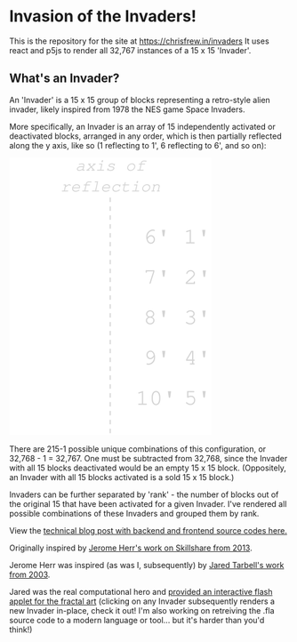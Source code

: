 # Invasion of the Invaders!

This is the repository for the site at https://chrisfrew.in/invaders It uses react and p5js to render all 32,767 instances of a 15 x 15 'Invader'.

## What's an Invader?
An 'Invader' is a 15 x 15 group of blocks representing a retro-style alien invader, likely inspired from 1978 the NES game Space Invaders.

More specifically, an Invader is an array of 15 independently activated or deactivated blocks, arranged in any order, which is then partially reflected along the y axis, like so (1 reflecting to 1', 6 reflecting to 6', and so on):

![Invader schematic](https://github.com/frewinchristopher/invaders/blob/master/src/images/schematic.svg)

There are 215-1 possible unique combinations of this configuration, or 32,768 - 1 = 32,767. One must be subtracted from 32,768, since the Invader with all 15 blocks deactivated would be an empty 15 x 15 block. (Oppositely, an Invader with all 15 blocks activated is a sold 15 x 15 block.)

Invaders can be further separated by 'rank' - the number of blocks out of the original 15 that have been activated for a given Invader. I've rendered all possible combinations of these Invaders and grouped them by rank.

<p>View the <a target="_blank" href="https://chrisfrew.in/data-challenge-rendering-all-32767-invaders">technical blog post with backend and frontend source codes here.</a></p>

<p>Originally inspired by <a target="_blank" href="https://www.skillshare.com/projects/Experimenting-with-Processing-and-HYPE/18021?via=user-profile">Jerome Herr's work on Skillshare from 2013</a>.</p>
<p>Jerome Herr was inspired (as was I, subsequently) by <a target="_blank" href="http://www.complexification.net/gallery/machines/invaderfractal/">Jared Tarbell's work from 2003</a>.</p>
<p>Jared was the real computational hero and <a href="http://www.complexification.net/gallery/machines/invaderfractal/flash/invaderFractall.html">provided an interactive flash applet for the fractal art</a> (clicking on any Invader subsequently renders a new Invader in-place, check it out! I'm also working on retreiving the .fla source code to a modern language or tool... but it's harder than you'd think!)</p>